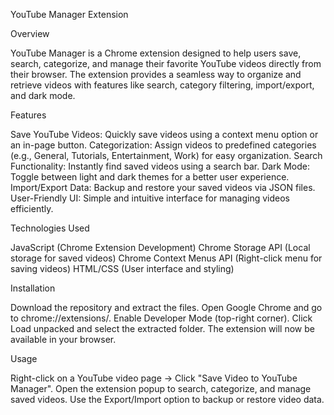 YouTube Manager Extension

Overview

YouTube Manager is a Chrome extension designed to help users save, search, categorize, and manage their favorite YouTube videos directly from their browser. The extension provides a seamless way to organize and retrieve videos with features like search, category filtering, import/export, and dark mode.

Features

Save YouTube Videos: Quickly save videos using a context menu option or an in-page button.
Categorization: Assign videos to predefined categories (e.g., General, Tutorials, Entertainment, Work) for easy organization.
Search Functionality: Instantly find saved videos using a search bar.
Dark Mode: Toggle between light and dark themes for a better user experience.
Import/Export Data: Backup and restore your saved videos via JSON files.
User-Friendly UI: Simple and intuitive interface for managing videos efficiently.

Technologies Used

JavaScript (Chrome Extension Development)
Chrome Storage API (Local storage for saved videos)
Chrome Context Menus API (Right-click menu for saving videos)
HTML/CSS (User interface and styling)

Installation

Download the repository and extract the files.
Open Google Chrome and go to chrome://extensions/.
Enable Developer Mode (top-right corner).
Click Load unpacked and select the extracted folder.
The extension will now be available in your browser.

Usage

Right-click on a YouTube video page → Click "Save Video to YouTube Manager".
Open the extension popup to search, categorize, and manage saved videos.
Use the Export/Import option to backup or restore video data.
